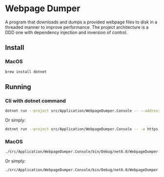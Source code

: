 # Webpage Dumper

A program that downloads and dumps a provided webpage files to disk in a threaded manner to improve performance.
The project architecture is a DDD one with dependency injection and inversion of control.

## Install

### MacOS

```sh
brew install dotnet
```

## Running

### Cli with dotnet command

```sh
dotnet run --project src/Application/WebpageDumper.Console -- --address=https://google.com --threads=8 --output=some_folder
```

Or simply:
```sh
dotnet run --project src/Application/WebpageDumper.Console -- -a https://google.com
```
### MacOS

```sh
./src/Application/WebpageDumper.Console/bin/Debug/net6.0/WebpageDumper.Console --address=https://google.com --threads=8 -output=some_folder
```

Or simply:
```sh
./src/Application/WebpageDumper.Console/bin/Debug/net6.0/WebpageDumper.Console -a https://google.com
```
